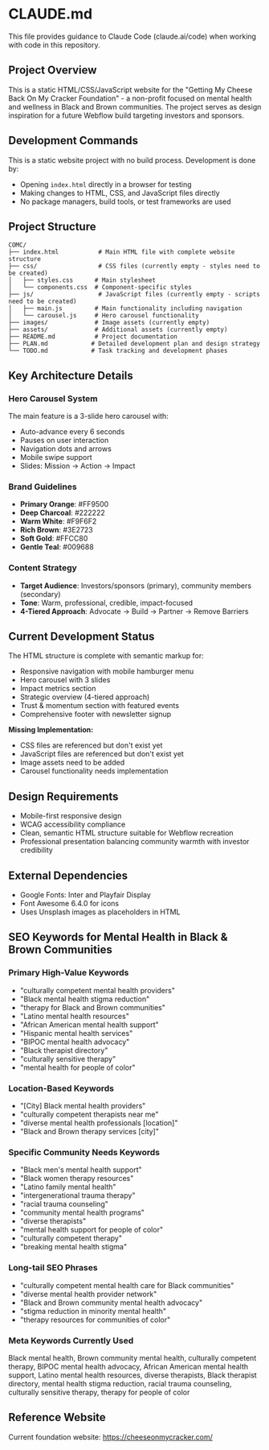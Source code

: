 # CLAUDE.md

This file provides guidance to Claude Code (claude.ai/code) when working with code in this repository.

## Project Overview
This is a static HTML/CSS/JavaScript website for the "Getting My Cheese Back On My Cracker Foundation" - a non-profit focused on mental health and wellness in Black and Brown communities. The project serves as design inspiration for a future Webflow build targeting investors and sponsors.

## Development Commands
This is a static website project with no build process. Development is done by:
- Opening `index.html` directly in a browser for testing
- Making changes to HTML, CSS, and JavaScript files directly
- No package managers, build tools, or test frameworks are used

## Project Structure
```
COMC/
├── index.html           # Main HTML file with complete website structure
├── css/                 # CSS files (currently empty - styles need to be created)
│   ├── styles.css      # Main stylesheet
│   └── components.css  # Component-specific styles
├── js/                  # JavaScript files (currently empty - scripts need to be created)
│   ├── main.js         # Main functionality including navigation
│   └── carousel.js     # Hero carousel functionality
├── images/             # Image assets (currently empty)
├── assets/             # Additional assets (currently empty)
├── README.md           # Project documentation
├── PLAN.md            # Detailed development plan and design strategy
└── TODO.md            # Task tracking and development phases
```

## Key Architecture Details

### Hero Carousel System
The main feature is a 3-slide hero carousel with:
- Auto-advance every 6 seconds
- Pauses on user interaction
- Navigation dots and arrows
- Mobile swipe support
- Slides: Mission → Action → Impact

### Brand Guidelines
- **Primary Orange**: #FF9500
- **Deep Charcoal**: #222222
- **Warm White**: #F9F6F2
- **Rich Brown**: #3E2723
- **Soft Gold**: #FFCC80
- **Gentle Teal**: #009688

### Content Strategy
- **Target Audience**: Investors/sponsors (primary), community members (secondary)
- **Tone**: Warm, professional, credible, impact-focused
- **4-Tiered Approach**: Advocate → Build → Partner → Remove Barriers

## Current Development Status
The HTML structure is complete with semantic markup for:
- Responsive navigation with mobile hamburger menu
- Hero carousel with 3 slides
- Impact metrics section
- Strategic overview (4-tiered approach)
- Trust & momentum section with featured events
- Comprehensive footer with newsletter signup

**Missing Implementation:**
- CSS files are referenced but don't exist yet
- JavaScript files are referenced but don't exist yet
- Image assets need to be added
- Carousel functionality needs implementation

## Design Requirements
- Mobile-first responsive design
- WCAG accessibility compliance
- Clean, semantic HTML structure suitable for Webflow recreation
- Professional presentation balancing community warmth with investor credibility

## External Dependencies
- Google Fonts: Inter and Playfair Display
- Font Awesome 6.4.0 for icons
- Uses Unsplash images as placeholders in HTML

## SEO Keywords for Mental Health in Black & Brown Communities

### Primary High-Value Keywords
- "culturally competent mental health providers"
- "Black mental health stigma reduction" 
- "therapy for Black and Brown communities"
- "Latino mental health resources"
- "African American mental health support"
- "Hispanic mental health services"
- "BIPOC mental health advocacy"
- "Black therapist directory"
- "culturally sensitive therapy"
- "mental health for people of color"

### Location-Based Keywords
- "[City] Black mental health providers"
- "culturally competent therapists near me"
- "diverse mental health professionals [location]"
- "Black and Brown therapy services [city]"

### Specific Community Needs Keywords
- "Black men's mental health support"
- "Black women therapy resources"
- "Latino family mental health"
- "intergenerational trauma therapy"
- "racial trauma counseling"
- "community mental health programs"
- "diverse therapists"
- "mental health support for people of color"
- "culturally competent therapy"
- "breaking mental health stigma"

### Long-tail SEO Phrases
- "culturally competent mental health care for Black communities"
- "diverse mental health provider network"
- "Black and Brown community mental health advocacy"
- "stigma reduction in minority mental health"
- "therapy resources for communities of color"

### Meta Keywords Currently Used
Black mental health, Brown community mental health, culturally competent therapy, BIPOC mental health advocacy, African American mental health support, Latino mental health resources, diverse therapists, Black therapist directory, mental health stigma reduction, racial trauma counseling, culturally sensitive therapy, therapy for people of color

## Reference Website
Current foundation website: https://cheeseonmycracker.com/
